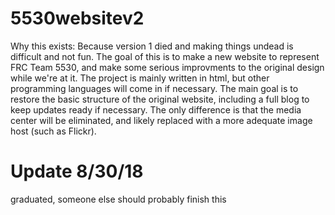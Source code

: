 # 5530websitev2
Why this exists: Because version 1 died and making things undead is difficult and not fun.
The goal of this is to make a new website to represent FRC Team 5530, and make some serious improvments to the original design while we're at it.
The project is mainly written in html, but other programming languages will come in if necessary.
The main goal is to restore the basic structure of the original website, including a full blog to keep updates ready if necessary.
The only difference is that the media center will be eliminated, and likely replaced with a more adequate image host (such as Flickr).


# Update 8/30/18
graduated, someone else should probably finish this
